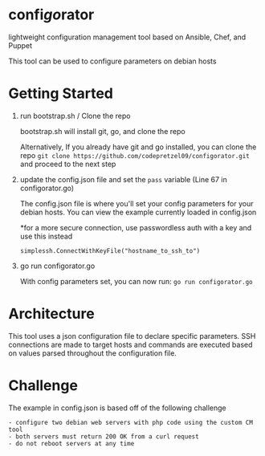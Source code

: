 # confi***go***rator


lightweight configuration management tool based on Ansible, Chef, and Puppet

This tool can be used to configure parameters on debian hosts


# Getting Started


1. run bootstrap.sh / Clone the repo

    bootstrap.sh will install git, go, and clone the repo
    
    Alternatively, If you already have git and go installed, you can clone the repo ``` git clone https://github.com/codepretzel09/configorator.git ``` and proceed to the next step

3. update the config.json file and set the ```pass``` variable (Line 67 in configorator.go)

    The config.json file is where you'll set your config parameters for your debian hosts. You can view the example currently loaded in config.json

     *for a more secure connection, use passwordless auth with a key and use this instead 

     ``` simplessh.ConnectWithKeyFile("hostname_to_ssh_to") ```


4. go run configorator.go

    With config parameters set, you can now run: ``` go run configorator.go ```


# Architecture

This tool uses a json configuration file to declare specific parameters. SSH connections are made to target hosts and commands are executed based on values parsed throughout the configuration file. 

# Challenge

The example in config.json is based off of the following challenge

    - configure two debian web servers with php code using the custom CM tool
    - both servers must return 200 OK from a curl request 
    - do not reboot servers at any time
